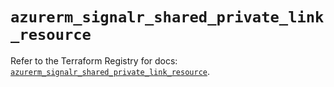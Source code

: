 # `azurerm_signalr_shared_private_link_resource`

Refer to the Terraform Registry for docs: [`azurerm_signalr_shared_private_link_resource`](https://registry.terraform.io/providers/hashicorp/azurerm/3.95.0/docs/resources/signalr_shared_private_link_resource).
